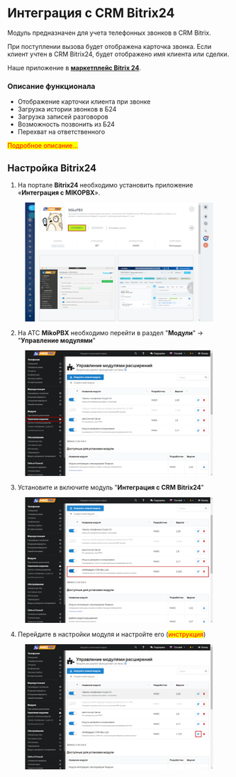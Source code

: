 # Интеграция с CRM Bitrix24

Модуль предназначен для учета телефонных звонков в CRM Bitrix.

При поступлении вызова будет отображена карточка звонка. Если клиент учтен в CRM Bitrix24, будет отображено имя клиента или сделки.

Наше приложение в [**маркетплейс Bitrix 24**](https://www.bitrix24.ru/apps/?app=miko.pbxaskozia).

### Описание функционала <a href="#opisanie_funkcionala" id="opisanie_funkcionala"></a>

* Отображение карточки клиента при звонке
* Загрузка истории звонков в Б24
* Загрузка записей разговоров
* Возможность позвонить из Б24
* Перехват на ответственного

<mark style="color:red;">Подробное описание...</mark>

## Настройка Bitrix24 <a href="#nastrojka_bitrix24" id="nastrojka_bitrix24"></a>

1. На портале **Bitrix24** необходимо установить приложение «**Интеграция с MIKOPBX**».

<figure><img src="../../.gitbook/assets/1 (34).png" alt=""><figcaption></figcaption></figure>

2. На АТС **MikoPBX** необходимо перейти в раздел "**Модули**" -> "**Управление модулями**"

<figure><img src="../../.gitbook/assets/2 (26).png" alt=""><figcaption></figcaption></figure>

3. Установите и включите модуль "**Интеграция с CRM Bitrix24**"

<figure><img src="../../.gitbook/assets/3 (29).png" alt=""><figcaption></figcaption></figure>

4. Перейдите в настройки модуля и настройте его (<mark style="color:red;">инструкция</mark>)

<figure><img src="../../.gitbook/assets/4 (7).png" alt=""><figcaption></figcaption></figure>
